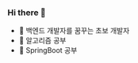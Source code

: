 ### Hi there 👋


- 💬 백엔드 개발자를 꿈꾸는 초보 개발자
- 🔭 알고리즘 공부
- 🌱 SpringBoot 공부


<!--
**baek0402/baek0402** is a ✨ _special_ ✨ repository because its `README.md` (this file) appears on your GitHub profile.

Here are some ideas to get you started:

- 🔭 I’m currently working on ...
- 🌱 I’m currently learning ...
- 👯 I’m looking to collaborate on ...
- 🤔 I’m looking for help with ...
- 💬 Ask me about ...
- 📫 How to reach me: ...
- 😄 Pronouns: ...
- ⚡ Fun fact: ...
-->
